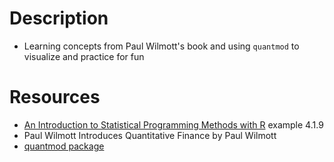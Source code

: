# Description
+ Learning concepts from Paul Wilmott's book and using ```quantmod``` to visualize and practice for fun

# Resources
+ [An Introduction to Statistical Programming Methods with R](https://smac-group.github.io/ds/section-data.html) example 4.1.9
+ Paul Wilmott Introduces Quantitative Finance by Paul Wilmott
+ [quantmod package](https://github.com/joshuaulrich/quantmod)
